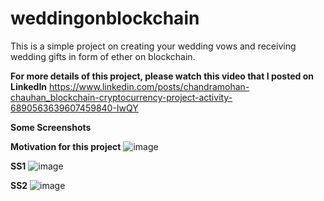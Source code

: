 # weddingonblockchain
This is a simple project on creating your wedding vows and receiving wedding gifts in form of ether on blockchain.

**For more details of this project, please watch this video that I posted on LinkedIn**
https://www.linkedin.com/posts/chandramohan-chauhan_blockchain-cryptocurrency-project-activity-6890563639607459840-IwQY

**Some Screenshots**

**Motivation for this project**
![image](https://user-images.githubusercontent.com/65233154/193026936-d8a10e49-e0c2-4432-8558-9028366142fc.png)

**SS1**
![image](https://user-images.githubusercontent.com/65233154/193027111-debc57c8-c0fb-423e-8708-f9954280283e.png)

**SS2**
![image](https://user-images.githubusercontent.com/65233154/193027237-984ab4ea-a68a-46bb-9aa0-e81ea9e8d9e9.png)
